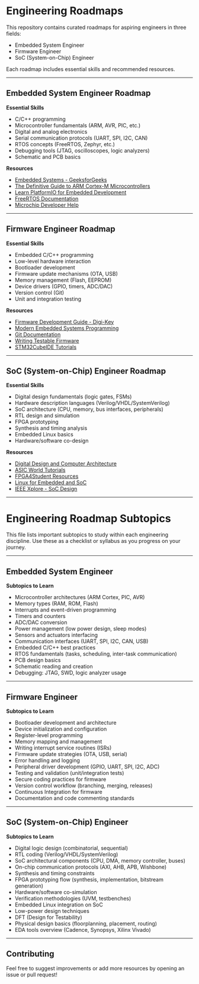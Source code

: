 # Engineering Roadmaps

This repository contains curated roadmaps for aspiring engineers in three fields:
- Embedded System Engineer
- Firmware Engineer
- SoC (System-on-Chip) Engineer

Each roadmap includes essential skills and recommended resources.

---

## Embedded System Engineer Roadmap

**Essential Skills**
- C/C++ programming
- Microcontroller fundamentals (ARM, AVR, PIC, etc.)
- Digital and analog electronics
- Serial communication protocols (UART, SPI, I2C, CAN)
- RTOS concepts (FreeRTOS, Zephyr, etc.)
- Debugging tools (JTAG, oscilloscopes, logic analyzers)
- Schematic and PCB basics

**Resources**
- [Embedded Systems - GeeksforGeeks](https://www.geeksforgeeks.org/embedded-systems/)
- [The Definitive Guide to ARM Cortex-M Microcontrollers](https://www.amazon.com/Definitive-Guide-ARM%C2%AE-Cortex-M3-Microcontrollers/dp/185617963X)
- [Learn PlatformIO for Embedded Development](https://platformio.org/)
- [FreeRTOS Documentation](https://www.freertos.org/Documentation/RTOS_book.html)
- [Microchip Developer Help](https://microchipdeveloper.com/)

---

## Firmware Engineer Roadmap

**Essential Skills**
- Embedded C/C++ programming
- Low-level hardware interaction
- Bootloader development
- Firmware update mechanisms (OTA, USB)
- Memory management (Flash, EEPROM)
- Device drivers (GPIO, timers, ADC/DAC)
- Version control (Git)
- Unit and integration testing

**Resources**
- [Firmware Development Guide - Digi-Key](https://www.digikey.com/en/articles/firmware-development-guide)
- [Modern Embedded Systems Programming](https://www.udemy.com/course/embedded-systems-programming-on-arm-cortex-m3-m4/)
- [Git Documentation](https://git-scm.com/doc)
- [Writing Testable Firmware](https://interrupt.memfault.com/blog/unit-testing-firmware)
- [STM32CubeIDE Tutorials](https://www.st.com/en/development-tools/stm32cubeide.html)

---

## SoC (System-on-Chip) Engineer Roadmap

**Essential Skills**
- Digital design fundamentals (logic gates, FSMs)
- Hardware description languages (Verilog/VHDL/SystemVerilog)
- SoC architecture (CPU, memory, bus interfaces, peripherals)
- RTL design and simulation
- FPGA prototyping
- Synthesis and timing analysis
- Embedded Linux basics
- Hardware/software co-design

**Resources**
- [Digital Design and Computer Architecture](https://www.amazon.com/Digital-Design-Computer-Architecture-Second/dp/0123944244)
- [ASIC World Tutorials](https://www.asic-world.com/)
- [FPGA4Student Resources](https://www.fpga4student.com/)
- [Linux for Embedded and SoC](https://bootlin.com/doc/training/embedded-linux/)
- [IEEE Xplore - SoC Design](https://ieeexplore.ieee.org/xpl/RecentIssue.jsp?punumber=8978)

---

# Engineering Roadmap Subtopics

This file lists important subtopics to study within each engineering discipline. Use these as a checklist or syllabus as you progress on your journey.

---

## Embedded System Engineer

**Subtopics to Learn**
- Microcontroller architectures (ARM Cortex, PIC, AVR)
- Memory types (RAM, ROM, Flash)
- Interrupts and event-driven programming
- Timers and counters
- ADC/DAC conversion
- Power management (low power design, sleep modes)
- Sensors and actuators interfacing
- Communication interfaces (UART, SPI, I2C, CAN, USB)
- Embedded C/C++ best practices
- RTOS fundamentals (tasks, scheduling, inter-task communication)
- PCB design basics
- Schematic reading and creation
- Debugging: JTAG, SWD, logic analyzer usage

---

## Firmware Engineer

**Subtopics to Learn**
- Bootloader development and architecture
- Device initialization and configuration
- Register-level programming
- Memory mapping and management
- Writing interrupt service routines (ISRs)
- Firmware update strategies (OTA, USB, serial)
- Error handling and logging
- Peripheral driver development (GPIO, UART, SPI, I2C, ADC)
- Testing and validation (unit/integration tests)
- Secure coding practices for firmware
- Version control workflow (branching, merging, releases)
- Continuous Integration for firmware
- Documentation and code commenting standards

---

## SoC (System-on-Chip) Engineer

**Subtopics to Learn**
- Digital logic design (combinatorial, sequential)
- RTL coding (Verilog/VHDL/SystemVerilog)
- SoC architectural components (CPU, DMA, memory controller, buses)
- On-chip communication protocols (AXI, AHB, APB, Wishbone)
- Synthesis and timing constraints
- FPGA prototyping flow (synthesis, implementation, bitstream generation)
- Hardware/software co-simulation
- Verification methodologies (UVM, testbenches)
- Embedded Linux integration on SoC
- Low-power design techniques
- DFT (Design for Testability)
- Physical design basics (floorplanning, placement, routing)
- EDA tools overview (Cadence, Synopsys, Xilinx Vivado)

---



## Contributing

Feel free to suggest improvements or add more resources by opening an issue or pull request!

